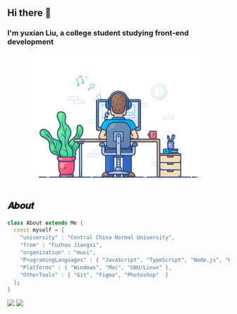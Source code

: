 ## Hi there 👋
### I'm yuxian Liu, a college student studying front-end development

<div align="center" width="50">
    <img src="https://github.com/lyxaaaa/lyxaaaa/blob/main/developer.gif" alt="developer" width="400" height="300"/>
</div>

## 𝑨𝒃𝒐𝒖𝒕

```dart
class About extends Me { 
  const myself = {  
    "university" : "Central China Normal University",
    "from" : "Fuzhou Jiangxi",
    "organization" : "muxi",
    "ProgramingLanguages" : { "JavaScript", "TypeScript", "Node.js", "HTML", "CSS", "Python", "C++" },
    "Platforms" : { "Windows", "Mac", "GNU/Linux" },
    "OtherTools" : { "Git", "Figma", "Photoshop"  }
  };
}
```

<div>
  <img align="top" width="45%" src="https://github-readme-stats.vercel.app/api/top-langs/?username=lyxaaaa&layout=compact&card_width=445"/>
  <img align="top" width="45%" src="https://github-readme-stats.vercel.app/api?username=lyxaaaa&show_icons=true&include_all_commits=true&count_private=true"/>
</div>